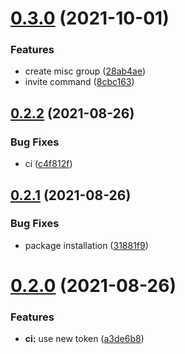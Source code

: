 # [0.3.0](https://github.com/Alphasians/AinaBot/compare/v0.2.3...v0.3.0) (2021-10-01)


### Features

* create misc group ([28ab4ae](https://github.com/Alphasians/AinaBot/commit/28ab4ae626bf8887afe22bb03124904e6ccd893e))
* invite command ([8cbc163](https://github.com/Alphasians/AinaBot/commit/8cbc163b9536b922359707ddac5882e475c9035d))



## [0.2.2](https://github.com/Alphasians/AinaBot/compare/v0.2.1...v0.2.2) (2021-08-26)


### Bug Fixes

* ci ([c4f812f](https://github.com/Alphasians/AinaBot/commit/c4f812ff0a9a7f92b98bc54bcb0c7d21cd4fe2c7))



## [0.2.1](https://github.com/Alphasians/AinaBot/compare/v0.2.0...v0.2.1) (2021-08-26)


### Bug Fixes

* package installation ([31881f9](https://github.com/Alphasians/AinaBot/commit/31881f92a1c5a233ff941c1088c8c93640925c70))



# [0.2.0](https://github.com/Alphasians/AinaBot/compare/v0.1.0...v0.2.0) (2021-08-26)


### Features

* **ci:** use new token ([a3de6b8](https://github.com/Alphasians/AinaBot/commit/a3de6b8cd58596b80946267575161c6ac2c652aa))



